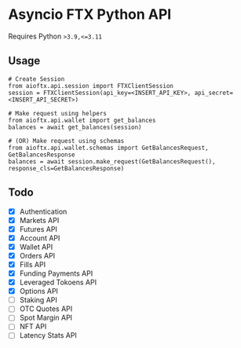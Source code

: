# Asyncio FTX Python API

Requires Python `>3.9,<=3.11`

## Usage

```
# Create Session
from aioftx.api.session import FTXClientSession
session = FTXClientSession(api_key=<INSERT_API_KEY>, api_secret=<INSERT_API_SECRET>)

# Make request using helpers
from aioftx.api.wallet import get_balances
balances = await get_balances(session)

# (OR) Make request using schemas
from aioftx.api.wallet.schemas import GetBalancesRequest, GetBalancesResponse
balances = await session.make_request(GetBalancesRequest(), response_cls=GetBalancesResponse)
```

## Todo
- [x] Authentication
- [x] Markets API
- [x] Futures API
- [x] Account API
- [x] Wallet API
- [x] Orders API
- [x] Fills API
- [x] Funding Payments API
- [x] Leveraged Tokoens API
- [x] Options API
- [ ] Staking API
- [ ] OTC Quotes API
- [ ] Spot Margin API
- [ ] NFT API
- [ ] Latency Stats API
